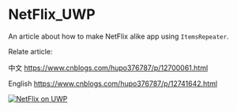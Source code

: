 # NetFlix_UWP

An article about how to make NetFlix alike app using `ItemsRepeater`.

Relate article: 

中文    https://www.cnblogs.com/hupo376787/p/12700061.html

English https://www.cnblogs.com/hupo376787/p/12741642.html



[![NetFlix on UWP](https://res.cloudinary.com/marcomontalbano/image/upload/v1587315555/video_to_markdown/images/youtube--2qqYywttue4-c05b58ac6eb4c4700831b2b3070cd403.jpg)](https://youtu.be/2qqYywttue4 "NetFlix on UWP")

